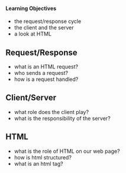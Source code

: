 #### Learning Objectives
-   the request/response cycle
-   the client and the server
-   a look at HTML

## Request/Response
-   what is an HTML request?
-   who sends a request?
-   how is a request handled?

## Client/Server
-   what role does the client play?
-   what is the responsibility of the server?

## HTML
-   what is the role of HTML on our web page?
-   how is html structured?
-   what is an html tag?